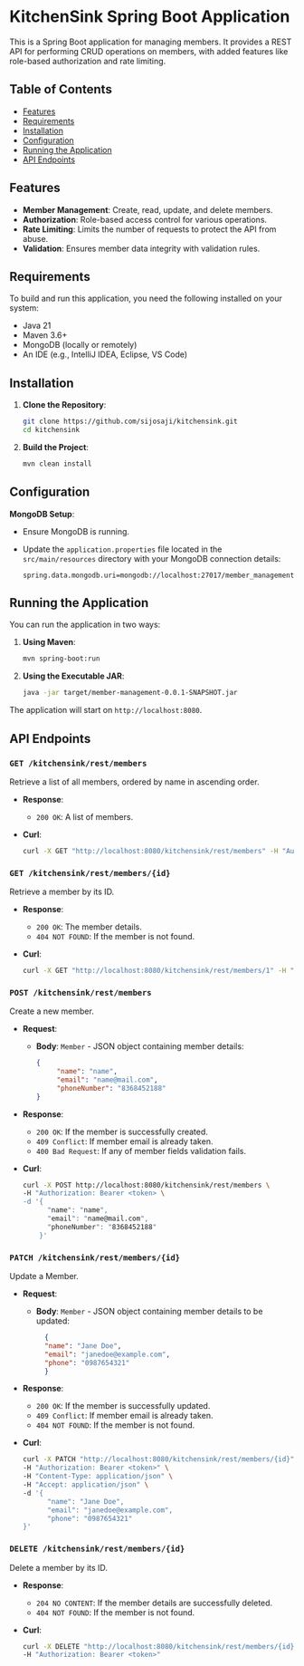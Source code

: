 # KitchenSink Spring Boot Application

This is a Spring Boot application for managing members. It provides a REST API for performing CRUD operations on members, with added features like role-based authorization and rate limiting.

## Table of Contents
- [Features](#features)
- [Requirements](#requirements)
- [Installation](#installation)
- [Configuration](#configuration)
- [Running the Application](#running-the-application)
- [API Endpoints](#api-endpoints)

## Features
- **Member Management**: Create, read, update, and delete members.
- **Authorization**: Role-based access control for various operations.
- **Rate Limiting**: Limits the number of requests to protect the API from abuse.
- **Validation**: Ensures member data integrity with validation rules.

## Requirements

To build and run this application, you need the following installed on your system:

- Java 21
- Maven 3.6+
- MongoDB (locally or remotely)
- An IDE (e.g., IntelliJ IDEA, Eclipse, VS Code)

## Installation

1. **Clone the Repository**:
    ```bash
    git clone https://github.com/sijosaji/kitchensink.git
    cd kitchensink
    ```

2. **Build the Project**:
    ```bash
    mvn clean install
    ```

## Configuration

 **MongoDB Setup**:
   - Ensure MongoDB is running.
   - Update the `application.properties` file located in the `src/main/resources` directory with your MongoDB connection details:

     ```properties
     spring.data.mongodb.uri=mongodb://localhost:27017/member_management
     ```

## Running the Application

You can run the application in two ways:

1. **Using Maven**:
    ```bash
    mvn spring-boot:run
    ```

2. **Using the Executable JAR**:
    ```bash
    java -jar target/member-management-0.0.1-SNAPSHOT.jar
    ```

The application will start on `http://localhost:8080`.

## API Endpoints

### `GET /kitchensink/rest/members`

Retrieve a list of all members, ordered by name in ascending order.

- **Response**:
  - `200 OK`: A list of members.
  
- **Curl**:
  ```bash
  curl -X GET "http://localhost:8080/kitchensink/rest/members" -H "Authorization: Bearer <token>"
  ```
### `GET /kitchensink/rest/members/{id}`

Retrieve a member by its ID.
- **Response**:
  - `200 OK`: The member details.
  - `404 NOT FOUND`: If the member is not found.
  
- **Curl**:
  ```bash
  curl -X GET "http://localhost:8080/kitchensink/rest/members/1" -H "Authorization: Bearer <token>"
  ```
  
### `POST /kitchensink/rest/members`

Create a new member.

- **Request**:
  - **Body**: `Member` - JSON object containing member details:
    ```json
    {
         "name": "name",
         "email": "name@mail.com",
         "phoneNumber": "8368452188"
    }
    ```
- **Response**:
  - `200 OK`: If the member is successfully created.
  - `409 Conflict`: If member email is already taken.
  - `400 Bad Request`: If any of member fields validation fails.

- **Curl**:
    ```bash
    curl -X POST http://localhost:8080/kitchensink/rest/members \
    -H "Authorization: Bearer <token> \
    -d '{
          "name": "name",
          "email": "name@mail.com",
          "phoneNumber": "8368452188"
        }'
    ```

### `PATCH /kitchensink/rest/members/{id}`

Update a Member.

- **Request**:
  - **Body**: `Member` - JSON object containing member details to be updated:
    ```json
      {
      "name": "Jane Doe",
      "email": "janedoe@example.com",
      "phone": "0987654321"
      }
    ```
- **Response**:
  - `200 OK`: If the member is successfully updated.
  - `409 Conflict`: If member email is already taken.
  - `404 NOT FOUND`: If the member is not found.

- **Curl**:
    ```bash
    curl -X PATCH "http://localhost:8080/kitchensink/rest/members/{id}" \
    -H "Authorization: Bearer <token>" \
    -H "Content-Type: application/json" \
    -H "Accept: application/json" \
    -d '{
          "name": "Jane Doe",
          "email": "janedoe@example.com",
          "phone": "0987654321"
    }'
    ```

### `DELETE /kitchensink/rest/members/{id}`

Delete a member by its ID.
- **Response**:
  - `204 NO CONTENT`: If the member details are successfully deleted.
  - `404 NOT FOUND`: If the member is not found.
  
- **Curl**:
  ```bash
  curl -X DELETE "http://localhost:8080/kitchensink/rest/members/{id}" \
  -H "Authorization: Bearer <token>"
  ```
    
  

    

